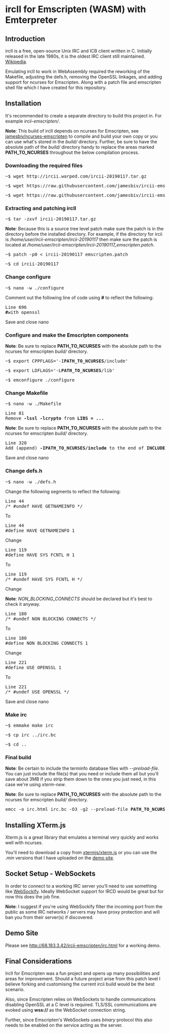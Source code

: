 <h1>ircII for Emscripten (WASM) with Emterpreter</h1>

<h2>Introduction</h2>

<p>ircII is a free, open-source Unix IRC and ICB client written in C. Initially released in the late 1980s, it is the oldest IRC client still maintained. <a href="https://en.wikipedia.org/wiki/IrcII" target="_blank">Wikipedia</a>.</p>

<p>Emulating ircII to work in WebAssembly required the reworking of the Makefile, adjusting the defs.h, removing the OpenSSL linkages, and adding support for ncurses for Emscripten. Along with a patch file and emscripten shell file which I have created for this repository.</p>

<h2>Installation</h2>

<p>It's recommended to create a separate directory to build this project in. For example <em>ircii-emscripten/</em>.</p>

<p><b>Note</b>: This build of ircII depends on ncurses for Emscripten, see <a href="https://github.com/jamesbiv/ncurses-emscripten" target="_blank">jamesbiv/ncurses-emscripten</a> to compile and build your own copy or you can use what's stored in the <em>build/</em> directory. Further, be sure to have the absolute path of the <em>build/</em> directory handy to replace the areas marked <b>PATH_TO_NCURSES</b> throughout the below compilation process.</p>

<h3>Downloading the required files</h3>

<pre>~$ wget http://ircii.warped.com/ircii-20190117.tar.gz</pre>

<pre>~$ wget https://raw.githubusercontent.com/jamesbiv/ircii-emscripten/master/ircii-20190117_emscripten.patch</pre>

<pre>~$ wget https://raw.githubusercontent.com/jamesbiv/ircii-emscripten/master/irc_shell.html</pre>

<h3>Extracting and patching ircII</h3>

<pre>~$ tar -zxvf ircii-20190117.tar.gz</pre>

<p><b>Note</b>: Because this is a source tree level patch make sure the patch is in the directory before the installed directory. For example, if the directory for ircii is <em>/home/user/ircii-emscripten/ircii-20190117</em> then make sure the patch is located at <em>/home/user/ircii-emscripten/ircii-20190117_emscripten.patch</em>.</p>

<pre>~$ patch -p0 < ircii-20190117_emscripten.patch</pre>

<pre>~$ cd ircii-20190117</pre>

<h3>Change configure</h3>

<pre>~$ nano -w ./configure</pre>

<p>Comment out the following line of code using <b>#</b> to reflect the following:</p>

<pre>Line 696
<b>#</b>with_openssl
</pre>

<p>Save and close nano</p>

<h3>Configure and make the Emscripten components</h3>

<p><b>Note</b>: Be sure to replace <b>PATH_TO_NCURSES</b> with the absolute path to the ncurses for emscripten <em>build/</em> directory.</p>

<pre>~$ export CPPFLAGS='-I<b>PATH_TO_NCURSES</b>/include'</pre>

<pre>~$ export LDFLAGS='-L<b>PATH_TO_NCURSES</b>/lib'</pre>

<pre>~$ emconfigure ./configure</pre>

<h3>Change Makefile</h3>

<pre>~$ nano -w ./Makefile</pre>

<pre>Line 81
Remove <b>-lssl -lcrypto</b> from <b>LIBS = ... </b></pre>

<p><b>Note</b>: Be sure to replace <b>PATH_TO_NCURSES</b> with the absolute path to the ncurses for emscripten <em>build/</em> directory.</p>

<pre>Line 320
Add (append) <b>-IPATH_TO_NCURSES/include</b> to the end of <b>INCLUDES = -I ...</b></pre>

<p>Save and close nano</p>

<h3>Change defs.h</h3>

<pre>~$ nano -w ./defs.h</pre>

<p>Change the following segments to reflect the following:</p>
<pre>Line 44
/* #undef HAVE_GETNAMEINFO */</pre>
<p>To</p>
<pre>Line 44
#define HAVE_GETNAMEINFO 1</pre>

<p>Change</p>
<pre>Line 119
#define HAVE_SYS_FCNTL_H 1</pre>
<p>To</p>
<pre>Line 119
/* #undef HAVE_SYS_FCNTL_H */</pre>

<p>Change</p>
<p><b>Note</b>: <em>NON_BLOCKING_CONNECTS</em> should be declared but it's best to check it anyway.</p>
<pre>Line 180
/* #undef NON_BLOCKING_CONNECTS */</pre>
<p>To</p>
<pre>Line 180
#define NON_BLOCKING_CONNECTS 1</pre>

<p>Change</p>
<pre>Line 221
#define USE_OPENSSL 1</pre>
<p>To</p>
<pre>Line 221
/* #undef USE_OPENSSL */</pre>

<p>Save and close nano<p>

<h3>Make irc</h3>

<pre>~$ emmake make irc</pre>

<pre>~$ cp irc ../irc.bc</pre>

<pre>~$ cd ..</pre>

<h3>Final build</h3>

<p><b>Note</b>: Be certain to include the terminfo database files with <em>--preload-file</em>. You can just include the file(s) that you need or include them all but you'll save about 3MB if you strip them down to the ones you just need, in this case we're using <em>xterm-new</em>.</p>

<p><b>Note</b>: Be sure to replace <b>PATH_TO_NCURSES</b> with the absolute path to the ncurses for emscripten <em>build/</em> directory.</p>

<pre>emcc -o irc.html irc.bc -O3 -g2 --preload-file <b>PATH_TO_NCURSES</b>/share/terminfo@/home/web_user/.terminfo -s WASM=1 -s FORCE_FILESYSTEM=1 --shell-file ./irc_shell.html -s EMTERPRETIFY=1 -s EMTERPRETIFY_ASYNC=1 -s EMTERPRETIFY_WHITELIST='["_main", "_irc_io"]' -s TOTAL_MEMORY=32Mb --no-heap-copy -s ASSERTIONS=1</pre>

<h2>Installing XTerm.js</h2>

<p>Xterm.js is a great library that emulates a terminal very quickly and works well with ncurses.</p>

<p>You'll need to download a copy from <a href="https://github.com/xtermjs/xterm.js" target="_blank">xtermjs/xterm.js</a> or you can use the <em>.min</em> versions that I have uploaded on the <a href="http://68.183.3.42/ircii-emscripten/irc.html" target="_blank">demo site</a>.</p>

<h2>Socket Setup - WebSockets</h2>

<p>In order to connect to a working IRC server you’ll need to use something like <a href="https://github.com/novnc/websockify" target="_blank">WebSockify</a>. Ideally WebSocket support for IRCD would be great but for now this does the job fine.</p>

<p><b>Note</b>: I suggest if you're using WebSockify filter the incoming port from the public as some IRC networks / servers may have proxy protection and will ban you from their server(s) if discovered.</p>

<h2>Demo Site</h2>

<p>Please see <a href="http://68.183.3.42/ircii-emscripten/irc.html" target="_blank">http://68.183.3.42/ircii-emscripten/irc.html</a> for a working demo.</p>

<h2>Final Considerations</h2>

<p>IrcII for Emscripten was a fun project and opens up many possibilities and areas for improvement. Should a future project arise from this patch level I believe forking and customising the current ircii build would be the best scenario.</p>

<p>Also, since Emscripten relies on WebSockets to handle communications disabling OpenSSL at a C level is required. TLS/SSL communications are evoked using <b>wss://</b> as the WebSocket connection string.</p>

<p>Further, since Emscripten's WebSockets uses <em>binary</em> protocol this also needs to be enabled on the service acting as the server.</p>
